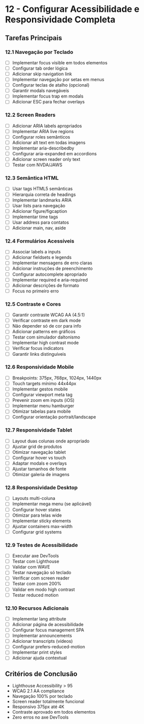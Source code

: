 # 12 - Configurar Acessibilidade e Responsividade Completa

## Tarefas Principais

### 12.1 Navegação por Teclado
- [ ] Implementar focus visible em todos elementos
- [ ] Configurar tab order lógica
- [ ] Adicionar skip navigation link
- [ ] Implementar navegação por setas em menus
- [ ] Configurar teclas de atalho (opcional)
- [ ] Garantir modals navegáveis
- [ ] Implementar focus trap em modals
- [ ] Adicionar ESC para fechar overlays

### 12.2 Screen Readers
- [ ] Adicionar ARIA labels apropriados
- [ ] Implementar ARIA live regions
- [ ] Configurar roles semânticos
- [ ] Adicionar alt text em todas imagens
- [ ] Implementar aria-describedby
- [ ] Configurar aria-expanded em accordions
- [ ] Adicionar screen reader only text
- [ ] Testar com NVDA/JAWS

### 12.3 Semântica HTML
- [ ] Usar tags HTML5 semânticas
- [ ] Hierarquia correta de headings
- [ ] Implementar landmarks ARIA
- [ ] Usar lists para navegação
- [ ] Adicionar figure/figcaption
- [ ] Implementar time tags
- [ ] Usar address para contatos
- [ ] Adicionar main, nav, aside

### 12.4 Formulários Acessíveis
- [ ] Associar labels a inputs
- [ ] Adicionar fieldsets e legends
- [ ] Implementar mensagens de erro claras
- [ ] Adicionar instruções de preenchimento
- [ ] Configurar autocomplete apropriado
- [ ] Implementar required e aria-required
- [ ] Adicionar descrições de formato
- [ ] Focus no primeiro erro

### 12.5 Contraste e Cores
- [ ] Garantir contraste WCAG AA (4.5:1)
- [ ] Verificar contraste em dark mode
- [ ] Não depender só de cor para info
- [ ] Adicionar patterns em gráficos
- [ ] Testar com simulador daltonismo
- [ ] Implementar high contrast mode
- [ ] Verificar focus indicators
- [ ] Garantir links distinguíveis

### 12.6 Responsividade Mobile
- [ ] Breakpoints: 375px, 768px, 1024px, 1440px
- [ ] Touch targets mínimo 44x44px
- [ ] Implementar gestos mobile
- [ ] Configurar viewport meta tag
- [ ] Prevenir zoom em inputs (iOS)
- [ ] Implementar menu hamburger
- [ ] Otimizar tabelas para mobile
- [ ] Configurar orientação portrait/landscape

### 12.7 Responsividade Tablet
- [ ] Layout duas colunas onde apropriado
- [ ] Ajustar grid de produtos
- [ ] Otimizar navegação tablet
- [ ] Configurar hover vs touch
- [ ] Adaptar modals e overlays
- [ ] Ajustar tamanhos de fonte
- [ ] Otimizar galeria de imagens

### 12.8 Responsividade Desktop
- [ ] Layouts multi-coluna
- [ ] Implementar mega menu (se aplicável)
- [ ] Configurar hover states
- [ ] Otimizar para telas wide
- [ ] Implementar sticky elements
- [ ] Ajustar containers max-width
- [ ] Configurar grid systems

### 12.9 Testes de Acessibilidade
- [ ] Executar axe DevTools
- [ ] Testar com Lighthouse
- [ ] Validar com WAVE
- [ ] Testar navegação só teclado
- [ ] Verificar com screen reader
- [ ] Testar com zoom 200%
- [ ] Validar em modo high contrast
- [ ] Testar reduced motion

### 12.10 Recursos Adicionais
- [ ] Implementar lang attribute
- [ ] Adicionar página de acessibilidade
- [ ] Configurar focus management SPA
- [ ] Implementar announcements
- [ ] Adicionar transcripts (vídeos)
- [ ] Configurar prefers-reduced-motion
- [ ] Implementar print styles
- [ ] Adicionar ajuda contextual

## Critérios de Conclusão
- Lighthouse Accessibility > 95
- WCAG 2.1 AA compliance
- Navegação 100% por teclado
- Screen reader totalmente funcional
- Responsivo 375px até 4K
- Contraste aprovado em todos elementos
- Zero erros no axe DevTools